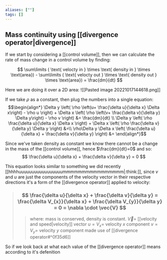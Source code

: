 ```yaml
---
aliases: [""]
tags: []
---
```


## Mass continuity using [[divergence operator|divergence]]

If we start by considering a [[control volume]], then we can calculate the rate of mass change in a control volume by finding:

$$ \sum\limits ( \text{ velocty in } \times \text{ density in } \times \text{area}) - \sum\limits ( \text{ velocty out } \times \text{ density out } \times \text{area}) = \frac{dm}{dt} $$

Here we are doing it over a 2D area:
![[Pasted image 20221017144618.png]]

If we take $\rho$ as a constant, then plug the numbers into a single equation:
$$\begin{align*}
\Delta y \left( \rho \left(u+ \frac{\delta u}{\delta x} \Delta x\right) - \rho u \right) + \Delta x \left( \rho \left(v+ \frac{\delta v}{\delta y} \Delta y\right) - \rho v \right) &= \frac{dm}{dt} \\
\Delta y \left( \rho  \frac{\delta u}{\delta x} \Delta x \right) + \Delta x \left( \rho  \frac{\delta v}{\delta y} \Delta  y \right) &=\\
\rho\Delta y \Delta  x  \left(  \frac{\delta u}{\delta x}  + \frac{\delta v}{\delta y}  \right) &=
\end{align*}$$

Since we've taken density as constant we know there cannot be a change in the mass of the [[control volume]], hence $\frac{dm}{dt}=0$ and so:
$$  \frac{\delta u}{\delta x}  + \frac{\delta v}{\delta y}  = 0 $$

This equation looks similar to something we did recently [[hhhhuuuuuuuuuuuuuuuuummmmmmmmmmmmmmmm|:think:]], since $v$ and $u$ are just the components of the velocity vector in their respective directions it's a form of the [[divergence operator]] applied to velocity:

> ### $$ \frac{\delta u}{\delta x}  + \frac{\delta v}{\delta y} = \frac{\delta V_{x}}{\delta x}  + \frac{\delta V_{y}}{\delta y} = 0 = \nabla \cdot \vec{V} $$ 
>> where:
>> mass is conserved, density is constant.
>> $\vec{V}=$  [[velocity and speed|velocity]] vector
>> $u=V_{x}=$ velocity $x$ component
>> $v=V_{y}=$ velocity $y$ component
>> made use of [[divergence operator#^0f35d6]]

So if we look back at what each value of the [[divergence operator]] means according to it's defenition
